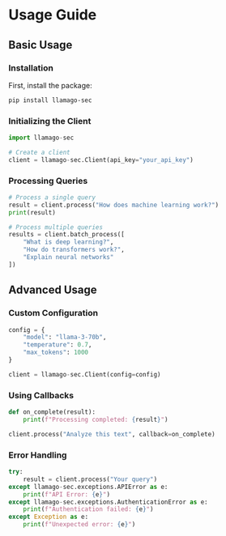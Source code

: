 # Usage Guide

## Basic Usage

### Installation

First, install the package:

```bash
pip install llamago-sec
```

### Initializing the Client

```python
import llamago-sec

# Create a client
client = llamago-sec.Client(api_key="your_api_key")
```

### Processing Queries

```python
# Process a single query
result = client.process("How does machine learning work?")
print(result)

# Process multiple queries
results = client.batch_process([
    "What is deep learning?",
    "How do transformers work?",
    "Explain neural networks"
])
```

## Advanced Usage

### Custom Configuration

```python
config = {
    "model": "llama-3-70b",
    "temperature": 0.7,
    "max_tokens": 1000
}

client = llamago-sec.Client(config=config)
```

### Using Callbacks

```python
def on_complete(result):
    print(f"Processing completed: {result}")

client.process("Analyze this text", callback=on_complete)
```

### Error Handling

```python
try:
    result = client.process("Your query")
except llamago-sec.exceptions.APIError as e:
    print(f"API Error: {e}")
except llamago-sec.exceptions.AuthenticationError as e:
    print(f"Authentication failed: {e}")
except Exception as e:
    print(f"Unexpected error: {e}")
```
